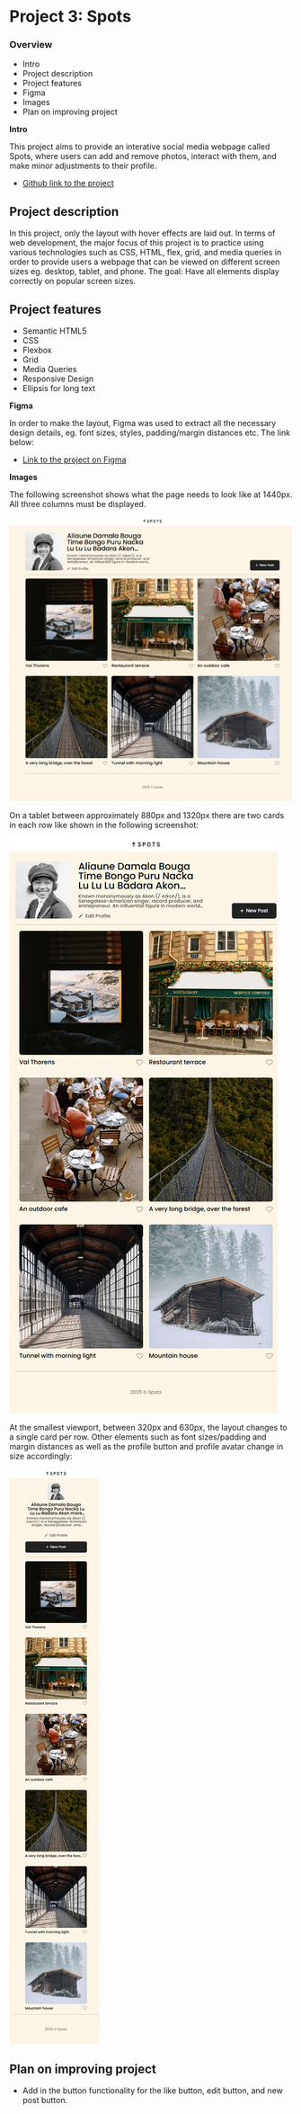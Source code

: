 # Project 3: Spots

### Overview

- Intro
- Project description
- Project features
- Figma
- Images
- Plan on improving project

**Intro**

This project aims to provide an interative social media webpage called Spots, where users can add and remove photos, interact with them, and make minor adjustments to their profile.

- [Github link to the project](https://github.com/ihekusmiles/se_project_spots)

## Project description

In this project, only the layout with hover effects are laid out. In terms of web development, the major focus of this project is to practice using various technologies such as CSS, HTML, flex, grid, and media queries in order to provide users a webpage that can be viewed on different screen sizes eg. desktop, tablet, and phone. The goal: Have all elements display correctly on popular screen sizes.

## Project features

- Semantic HTML5
- CSS
- Flexbox
- Grid
- Media Queries
- Responsive Design
- Ellipsis for long text

**Figma**

In order to make the layout, Figma was used to extract all the necessary design details, eg. font sizes, styles, padding/margin distances etc. The link below:

- [Link to the project on Figma](https://www.figma.com/file/BBNm2bC3lj8QQMHlnqRsga/Sprint-3-Project-%E2%80%94-Spots?type=design&node-id=2%3A60&mode=design&t=afgNFybdorZO6cQo-1)

**Images**

The following screenshot shows what the page needs to look like at 1440px. All three columns must be displayed.

![Page at 1440px](./images/1440px.png)

On a tablet between approximately 880px and 1320px there are two cards in each row like shown in the following screenshot:

![Page at 911px](./images/911px.png)

At the smallest viewport, between 320px and 630px, the layout changes to a single card per row. Other elements such as font sizes/padding and margin distances as well as the profile button and profile avatar change in size accordingly:

![Page at 435px](./images/435px.png)

## Plan on improving project

- Add in the button functionality for the like button, edit button, and new post button.
